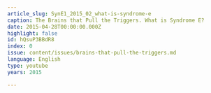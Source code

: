 ```yaml
---
article_slug: SynE1_2015_02_what-is-syndrome-e
caption: The Brains that Pull the Triggers. What is Syndrome E?
date: 2015-04-28T00:00:00.000Z
highlight: false
id: hQsuP3BBdR8
index: 0
issue: content/issues/brains-that-pull-the-triggers.md
language: English
type: youtube
years: 2015

---
```

